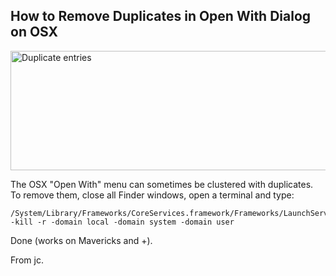 ## How to Remove Duplicates in Open With Dialog on OSX

<img src="http://blog.manbolo.com/2014/06/12/duplicate.png" alt="Duplicate entries" width="600" height="191">

The OSX "Open With" menu can sometimes be clustered with duplicates. To remove them, close  all Finder windows, open a terminal and type:

    /System/Library/Frameworks/CoreServices.framework/Frameworks/LaunchServices.framework/Support/lsregister -kill -r -domain local -domain system -domain user

Done (works on Mavericks and +).

From jc.
